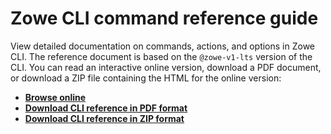 # Zowe CLI command reference guide

View detailed documentation on commands, actions, and options in Zowe CLI. The reference document is based on the `@zowe-v1-lts` version of the CLI. You can read an interactive online version, download a PDF document, or download a ZIP file containing the HTML for the online version:
- <b><a href="/v1.21.x/web_help/index.html" target="_blank">Browse online</a></b>
- <b><a href="/v1.21.x/CLIReference_Zowe.pdf" target="_blank">Download CLI reference in PDF format</a></b>
- <b><a href="/v1.21.x/zowe_web_help.zip" target="_blank">Download CLI reference in ZIP format</a></b>
